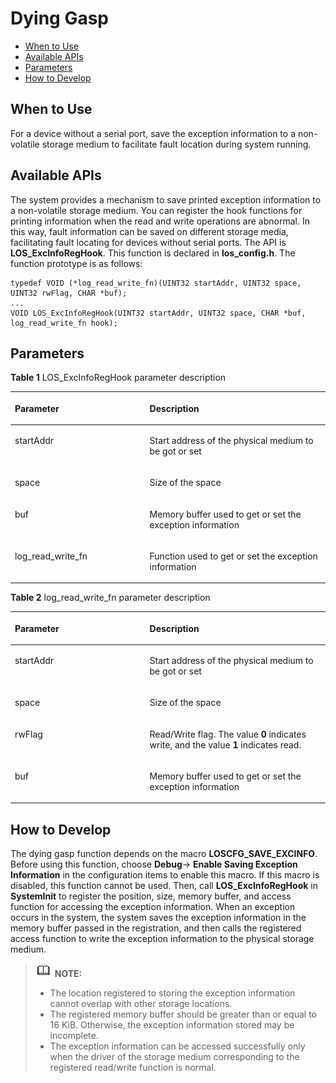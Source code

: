 # Dying Gasp<a name="EN-US_TOPIC_0000001078588210"></a>

-   [When to Use](#section158501652121514)
-   [Available APIs](#section1186411122215)
-   [Parameters](#section1083765723015)
-   [How to Develop](#section783435801510)

## When to Use<a name="section158501652121514"></a>

For a device without a serial port, save the exception information to a non-volatile storage medium to facilitate fault location during system running.

## Available APIs<a name="section1186411122215"></a>

The system provides a mechanism to save printed exception information to a non-volatile storage medium. You can register the hook functions for printing information when the read and write operations are abnormal. In this way, fault information can be saved on different storage media, facilitating fault locating for devices without serial ports. The API is  **LOS\_ExcInfoRegHook**. This function is declared in  **los\_config.h**. The function prototype is as follows:

```
typedef VOID (*log_read_write_fn)(UINT32 startAddr, UINT32 space, UINT32 rwFlag, CHAR *buf);
...
VOID LOS_ExcInfoRegHook(UINT32 startAddr, UINT32 space, CHAR *buf, log_read_write_fn hook);
```

## Parameters<a name="section1083765723015"></a>

**Table  1**  LOS\_ExcInfoRegHook parameter description

<a name="table1345253123117"></a>
<table><thead align="left"><tr id="row19452331143115"><th class="cellrowborder" valign="top" width="42.77%" id="mcps1.2.3.1.1"><p id="p1145253110313"><a name="p1145253110313"></a><a name="p1145253110313"></a>Parameter</p>
</th>
<th class="cellrowborder" valign="top" width="57.230000000000004%" id="mcps1.2.3.1.2"><p id="p9452153114313"><a name="p9452153114313"></a><a name="p9452153114313"></a>Description</p>
</th>
</tr>
</thead>
<tbody><tr id="row5452131123110"><td class="cellrowborder" valign="top" width="42.77%" headers="mcps1.2.3.1.1 "><p id="p1245233110317"><a name="p1245233110317"></a><a name="p1245233110317"></a>startAddr</p>
</td>
<td class="cellrowborder" valign="top" width="57.230000000000004%" headers="mcps1.2.3.1.2 "><p id="p1845203116313"><a name="p1845203116313"></a><a name="p1845203116313"></a>Start address of the physical medium to be got or set</p>
</td>
</tr>
<tr id="row745217316312"><td class="cellrowborder" valign="top" width="42.77%" headers="mcps1.2.3.1.1 "><p id="p7452331133118"><a name="p7452331133118"></a><a name="p7452331133118"></a>space</p>
</td>
<td class="cellrowborder" valign="top" width="57.230000000000004%" headers="mcps1.2.3.1.2 "><p id="p9452203117312"><a name="p9452203117312"></a><a name="p9452203117312"></a>Size of the space</p>
</td>
</tr>
<tr id="row15578112463216"><td class="cellrowborder" valign="top" width="42.77%" headers="mcps1.2.3.1.1 "><p id="p5578202413220"><a name="p5578202413220"></a><a name="p5578202413220"></a>buf</p>
</td>
<td class="cellrowborder" valign="top" width="57.230000000000004%" headers="mcps1.2.3.1.2 "><p id="p1057816247322"><a name="p1057816247322"></a><a name="p1057816247322"></a>Memory buffer used to get or set the exception information</p>
</td>
</tr>
<tr id="row0123932163215"><td class="cellrowborder" valign="top" width="42.77%" headers="mcps1.2.3.1.1 "><p id="p612320322321"><a name="p612320322321"></a><a name="p612320322321"></a>log_read_write_fn</p>
</td>
<td class="cellrowborder" valign="top" width="57.230000000000004%" headers="mcps1.2.3.1.2 "><p id="p17123143218322"><a name="p17123143218322"></a><a name="p17123143218322"></a>Function used to get or set the exception information</p>
</td>
</tr>
</tbody>
</table>

**Table  2**  log\_read\_write\_fn parameter description

<a name="table1950318463620"></a>
<table><thead align="left"><tr id="row45034463611"><th class="cellrowborder" valign="top" width="42.77%" id="mcps1.2.3.1.1"><p id="p950316412365"><a name="p950316412365"></a><a name="p950316412365"></a>Parameter</p>
</th>
<th class="cellrowborder" valign="top" width="57.230000000000004%" id="mcps1.2.3.1.2"><p id="p1050304123619"><a name="p1050304123619"></a><a name="p1050304123619"></a>Description</p>
</th>
</tr>
</thead>
<tbody><tr id="row1850394153612"><td class="cellrowborder" valign="top" width="42.77%" headers="mcps1.2.3.1.1 "><p id="p155039453619"><a name="p155039453619"></a><a name="p155039453619"></a>startAddr</p>
</td>
<td class="cellrowborder" valign="top" width="57.230000000000004%" headers="mcps1.2.3.1.2 "><p id="p18503341366"><a name="p18503341366"></a><a name="p18503341366"></a>Start address of the physical medium to be got or set</p>
</td>
</tr>
<tr id="row1450354113617"><td class="cellrowborder" valign="top" width="42.77%" headers="mcps1.2.3.1.1 "><p id="p115031642363"><a name="p115031642363"></a><a name="p115031642363"></a>space</p>
</td>
<td class="cellrowborder" valign="top" width="57.230000000000004%" headers="mcps1.2.3.1.2 "><p id="p1350354113619"><a name="p1350354113619"></a><a name="p1350354113619"></a>Size of the space</p>
</td>
</tr>
<tr id="row750314413361"><td class="cellrowborder" valign="top" width="42.77%" headers="mcps1.2.3.1.1 "><p id="p115031241361"><a name="p115031241361"></a><a name="p115031241361"></a>rwFlag</p>
</td>
<td class="cellrowborder" valign="top" width="57.230000000000004%" headers="mcps1.2.3.1.2 "><p id="p8503548362"><a name="p8503548362"></a><a name="p8503548362"></a>Read/Write flag. The value <strong id="b1039910495392"><a name="b1039910495392"></a><a name="b1039910495392"></a>0</strong> indicates write, and the value <strong id="b236735363912"><a name="b236735363912"></a><a name="b236735363912"></a>1</strong> indicates read.</p>
</td>
</tr>
<tr id="row250312420363"><td class="cellrowborder" valign="top" width="42.77%" headers="mcps1.2.3.1.1 "><p id="p850314493611"><a name="p850314493611"></a><a name="p850314493611"></a>buf</p>
</td>
<td class="cellrowborder" valign="top" width="57.230000000000004%" headers="mcps1.2.3.1.2 "><p id="p85033413613"><a name="p85033413613"></a><a name="p85033413613"></a>Memory buffer used to get or set the exception information</p>
</td>
</tr>
</tbody>
</table>

## How to Develop<a name="section783435801510"></a>

The dying gasp function depends on the macro  **LOSCFG\_SAVE\_EXCINFO**. Before using this function, choose  **Debug**-\>  **Enable Saving Exception Information**  in the configuration items to enable this macro. If this macro is disabled, this function cannot be used. Then, call  **LOS\_ExcInfoRegHook**  in  **SystemInit**  to register the position, size, memory buffer, and access function for accessing the exception information. When an exception occurs in the system, the system saves the exception information in the memory buffer passed in the registration, and then calls the registered access function to write the exception information to the physical storage medium.

>![](../public_sys-resources/icon-note.gif) **NOTE:** 
>-   The location registered to storing the exception information cannot overlap with other storage locations.
>-   The registered memory buffer should be greater than or equal to 16 KiB. Otherwise, the exception information stored may be incomplete.
>-   The exception information can be accessed successfully only when the driver of the storage medium corresponding to the registered read/write function is normal.

